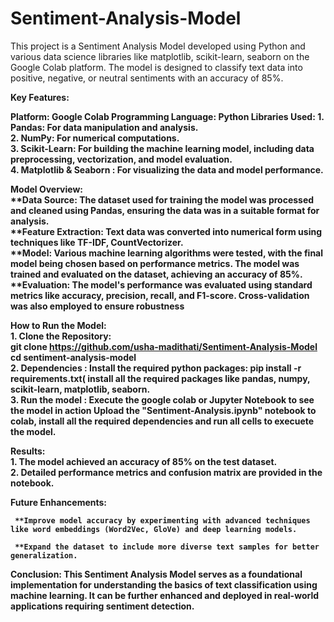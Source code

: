 # Sentiment-Analysis-Model
This project is a Sentiment Analysis Model developed using Python and various data science libraries like matplotlib, scikit-learn, seaborn on the Google Colab platform. The model is designed to classify text data into positive, negative, or neutral sentiments with an accuracy of 85%.
<br>

<b>Key Features:

<b>Platform: Google Colab
<b>Programming Language: Python
<b> Libraries Used:
<b>1. Pandas: For data manipulation and analysis.
<br>2. NumPy: For numerical computations.
<br>3. Scikit-Learn: For building the machine learning model, including data preprocessing, vectorization, and model evaluation.
<br>4. Matplotlib & Seaborn : For visualizing the data and model performance.
<br>

<b>Model Overview:</b>
<br>**Data Source: The dataset used for training the model was processed and cleaned using Pandas, ensuring the data was in a suitable format for analysis.
<br>**Feature Extraction: Text data was converted into numerical form using techniques like TF-IDF,  CountVectorizer.
<br>**Model: Various machine learning algorithms were tested, with the final model being chosen based on performance metrics. The model was trained and evaluated on the dataset, achieving an accuracy of 85%.
<br>**Evaluation: The model's performance was evaluated using standard metrics like accuracy, precision, recall, and F1-score. Cross-validation was also employed to ensure robustness

<b>How to Run the Model:</b>
<br>1. Clone the Repository: 
            <br>git clone https://github.com/usha-madithati/Sentiment-Analysis-Model
            <br>cd sentiment-analysis-model
<br>2. Dependencies : Install the required python packages:
          pip install -r requirements.txt( install all the required packages like pandas, numpy, scikit-learn, matplotlib, seaborn.
<br>3. Run the model : Execute the google colab or Jupyter Notebook to see the model in action
         Upload the "Sentiment-Analysis.ipynb" notebook to colab, install all the required dependencies and run all cells to execuete the model.
         
<b>Results:</b>
<br> 1. The model achieved an accuracy of 85% on the test dataset.
<br> 2. Detailed performance metrics and confusion matrix are provided in the notebook.

<b>Future Enhancements:</b>

     **Improve model accuracy by experimenting with advanced techniques like word embeddings (Word2Vec, GloVe) and deep learning models.
     
     **Expand the dataset to include more diverse text samples for better generalization.
     
<b>Conclusion:</b>
        This Sentiment Analysis Model serves as a foundational implementation for understanding the basics of text classification using machine learning. It can be further enhanced and deployed in real-world applications requiring sentiment detection.
  


